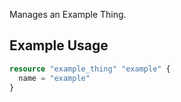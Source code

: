 Manages an Example Thing.

## Example Usage

```terraform
resource "example_thing" "example" {
  name = "example"
}
```
